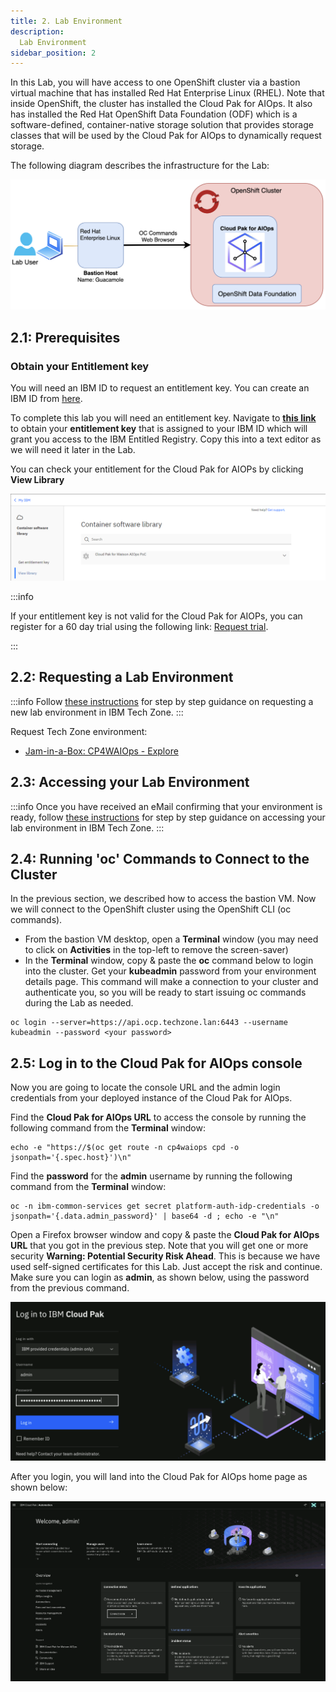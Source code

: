 ```yaml
---
title: 2. Lab Environment
description:
  Lab Environment
sidebar_position: 2
---
```




In this Lab, you will have access to one OpenShift cluster via a bastion virtual machine that has installed Red Hat Enterprise Linux (RHEL). Note
that inside OpenShift, the cluster has installed the Cloud Pak for AIOps. It also has installed the Red Hat OpenShift Data Foundation (ODF) which 
is a software-defined, container-native storage solution that provides storage classes that will be used 
by the Cloud Pak for AIOps to dynamically request storage. 

The following diagram describes the infrastructure for the Lab:

![](images/intro.drawio.png)


## 2.1: Prerequisites

### Obtain your Entitlement key

You will need an IBM ID to request an entitlement key. You can create an IBM ID 
from [here](https://www.ibm.com/account/reg/us-en/signup?formid=urx-19776).


To complete this lab you will need an entitlement key. Navigate to
[**this link**](https://myibm.ibm.com/products-services/containerlibrary) to
obtain your **entitlement key** that is assigned to your IBM ID which will grant
you access to the IBM Entitled Registry. Copy this into a text editor as we will 
need it later in the Lab. 

You can check your entitlement for the Cloud Pak for AIOPs by clicking **View Library**

![](images/entitlement_check.png)

:::info

If your entitlement key is not valid for the Cloud Pak for AIOPs, you can
register for a 60 day trial using the following link:
[Request trial](https://www.ibm.com/account/reg/us-en/login?formid=urx-51074).

:::


## 2.2: Requesting a Lab Environment

:::info
Follow
[these instructions](/waiops-tech-jam/labs/jam-in-a-box/#requesting-a-lab-environment)
for step by step guidance on requesting a new lab environment in IBM Tech Zone.
:::

Request Tech Zone environment:

- [Jam-in-a-Box: CP4WAIOps - Explore](https://techzone.ibm.com/my/reservations/create/64c2a0166c515100179d63e2)


## 2.3: Accessing your Lab Environment

:::info
Once you have received an eMail confirming that your environment is ready, follow
[these instructions](/waiops-tech-jam/labs/jam-in-a-box/#accessing-a-lab-environment)
for step by step guidance on accessing your lab environment in IBM Tech Zone.
:::

## 2.4: Running 'oc' Commands to Connect to the Cluster

In the previous section, we described how to access the bastion VM. Now we will connect
to the OpenShift cluster using the OpenShift CLI (oc commands). 

* From the bastion VM desktop, open a **Terminal** window (you may need to click on **Activities** in the
top-left to remove the screen-saver)
* In the **Terminal** window, copy & paste the **oc** command below to login into the cluster. Get your 
**kubeadmin** password from your environment details page. This command will make a connection to your cluster 
and authenticate you, so you will be ready to start issuing oc commands during the Lab as needed.

```
oc login --server=https://api.ocp.techzone.lan:6443 --username kubeadmin --password <your password>
```


## 2.5: Log in to the Cloud Pak for AIOps console

Now you are going to locate the console URL and the admin login credentials from your deployed
instance of the Cloud Pak for AIOps. 

Find the **Cloud Pak for AIOps URL** to access the console by running the following command from the **Terminal** window:

```
echo -e "https://$(oc get route -n cp4waiops cpd -o jsonpath='{.spec.host}')\n"
```

Find the **password** for the **admin** username by running the following command from the **Terminal** window:

```
oc -n ibm-common-services get secret platform-auth-idp-credentials -o jsonpath='{.data.admin_password}' | base64 -d ; echo -e "\n"
```

Open a Firefox browser window and copy & paste the **Cloud Pak for AIOps URL** that you got in the previous step. 
Note that you will get one or more security **Warning: Potential Security Risk Ahead**. This is because we have used 
self-signed certificates for this Lab. Just accept the risk and continue. Make sure you can login as **admin**, 
as shown below, using the password from the previous command.

![](images/login.png)

After you login, you will land into the Cloud Pak for AIOps home page as shown below:

![](images/home-page.png)
